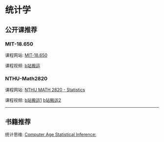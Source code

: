 # 统计学

## 公开课推荐

### MIT-18.650

课程网站: [MIT-18.650](https://ocw.mit.edu/courses/18-443-statistics-for-applications-spring-2015/)

课程视频: [b站搬运](https://www.bilibili.com/video/BV1hp4y1i77w/?vd_source=d03b0f673ed993b8e86fd863bd92d95e)

### NTHU-Math2820

课程网站: [NTHU MATH 2820 - Statistics](http://www.stat.nthu.edu.tw/~swcheng/Teaching/math2820/index.php)

课程视频: [b站搬运1](https://www.bilibili.com/video/BV1DP4y1E7Kd/?vd_source=d03b0f673ed993b8e86fd863bd92d95e)	[b站搬运2](https://www.bilibili.com/video/BV1Qb411G7qM/?vd_source=d03b0f673ed993b8e86fd863bd92d95e)

****

## 书籍推荐

统计思维: [Computer Age Statistical Inference: ](https://hastie.su.domains/CASI/)

